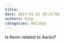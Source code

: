 ```yaml
---
title: 
date: 2017-01-21 10:23:54
authors: Ripp
categories: Holiday
---
```


 Is Kevin related to Aaron?